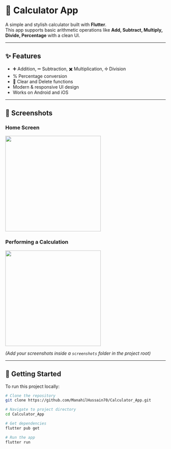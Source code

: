 # 📱 Calculator App

A simple and stylish calculator built with **Flutter**.  
This app supports basic arithmetic operations like **Add, Subtract, Multiply, Divide, Percentage** with a clean UI.

---

## ✨ Features
- ➕ Addition, ➖ Subtraction, ✖️ Multiplication, ➗ Division
- % Percentage conversion
- 🧹 Clear and Delete functions
- Modern & responsive UI design
- Works on Android and iOS

---

## 📸 Screenshots

### Home Screen
<img src="screenshots/home.png" width="300">

### Performing a Calculation
<img src="screenshots/calculation.png" width="300">

*(Add your screenshots inside a `screenshots` folder in the project root)*

---

## 🚀 Getting Started

To run this project locally:

```bash
# Clone the repository
git clone https://github.com/ManahilHussain70/Calculator_App.git

# Navigate to project directory
cd Calculator_App

# Get dependencies
flutter pub get

# Run the app
flutter run
